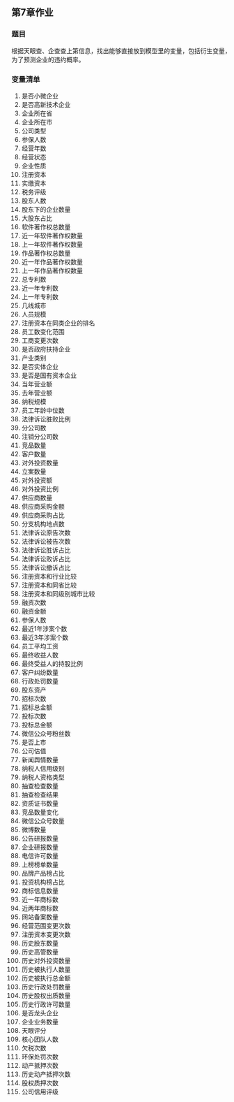 ## 第7章作业

### 题目
根据天眼查、企查查上第信息，找出能够直接放到模型里的变量，包括衍生变量，为了预测企业的违约概率。



### 变量清单
1. 是否小微企业
2. 是否高新技术企业
3. 企业所在省
4. 企业所在市
5. 公司类型
6. 参保人数
7. 经营年数
8. 经营状态
9. 企业性质
10. 注册资本
11. 实缴资本
12. 税务评级
13. 股东人数
14. 股东下的企业数量
15. 大股东占比
16. 软件著作权总数量
17. 近一年软件著作权数量
18. 上一年软件著作权数量
19. 作品著作权总数量
20. 近一年作品著作权数量
21. 上一年作品著作权数量
22. 总专利数
23. 近一年专利数
24. 上一年专利数
25. 几线城市
26. 人员规模
27. 注册资本在同类企业的排名
28. 员工数变化范围
29. 工商变更次数
30. 是否政府扶持企业
31. 产业类别
32. 是否实体企业
33. 是否是国有资本企业
34. 当年营业额
35. 去年营业额
36. 纳税规模
37. 员工年龄中位数
38. 法律诉讼胜败比例
39. 分公司数
40. 注销分公司数
41. 竞品数量
42. 客户数量
43. 对外投资数量
44. 立案数量
45. 对外投资额
46. 对外投资比例
47. 供应商数量
48. 供应商采购金额
49. 供应商采购占比
50. 分支机构地点数
51. 法律诉讼原告次数
52. 法律诉讼被告次数
53. 法律诉讼胜诉占比
54. 法律诉讼败诉占比
55. 法律诉讼撤诉占比
56. 注册资本和行业比较
57. 注册资本和同省比较
58. 注册资本和同级别城市比较
59. 融资次数
60. 融资金额
61. 参保人数
62. 最近1年涉案个数
63. 最近3年涉案个数
64. 员工平均工资
65. 最终收益人数
66. 最终受益人的持股比例
67. 客户纠纷数量
68. 行政处罚数量
69. 股东资产
70. 招标次数
71. 招标总金额
72. 投标次数
73. 投标总金额
74. 微信公众号粉丝数
75. 是否上市
76. 公司估值
77. 新闻舆情数量
78. 纳税人信用级别
79. 纳税人资格类型
80. 抽查检查数量
81. 抽查检查结果
82. 资质证书数量
83. 竞品数量变化
84. 微信公众号数量
85. 微博数量
86. 公告研报数量
87. 企业研报数量
88. 电信许可数量
89. 上榜榜单数量
90. 品牌产品榜占比
91. 投资机构榜占比
92. 商标信息数量
93. 近一年商标数
94. 近两年商标数
95. 网站备案数量
96. 经营范围变更次数
97. 注册资本变更次数
98. 历史股东数量
99. 历史高管数量
100. 历史对外投资数量
101. 历史被执行人数量
102. 历史被执行总金额
103. 历史行政处罚数量
104. 历史股权出质数量
105. 历史行政许可数量
106. 是否龙头企业
107. 企业业务数量
108. 天眼评分
109. 核心团队人数
110. 欠税次数
111. 环保处罚次数
112. 动产抵押次数
113. 历史动产抵押次数
114. 股权质押次数
115. 公司信用评级


